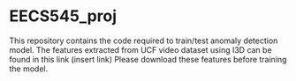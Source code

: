 # EECS545_proj
This repository contains the code required to train/test anomaly detection model.
The features extracted from UCF video dataset using I3D can be found in this link (insert link)
Please download these features before training the model.
